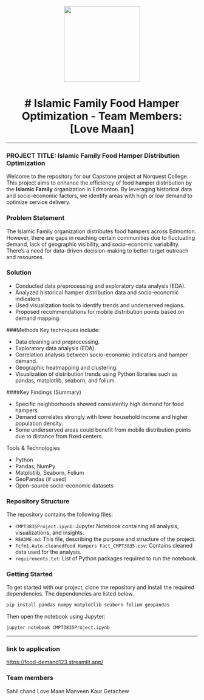 <p align="center" draggable="false">
  <img src="https://encrypted-tbn0.gstatic.com/images?q=tbn:ANd9GcR8HNB-ex4xb4H3-PXRcywP5zKC_3U8VzQTPA&usqp=CAU" 
       width="200px" 
       height="auto"/>
</p>

<h1 align="center" id="heading"># Islamic Family Food Hamper Optimization - Team Members: [Love Maan]</h1>

---

### PROJECT TITLE: Islamic Family Food Hamper Distribution Optimization

Welcome to the repository for our Capstone project at Norquest College. This project aims to enhance the efficiency of food hamper distribution by the **Islamic Family** organization in Edmonton. By leveraging historical data and socio-economic factors, we identify areas with high or low demand to optimize service delivery.

### Problem Statement

The Islamic Family organization distributes food hampers across Edmonton. However, there are gaps in reaching certain communities due to fluctuating demand, lack of geographic visibility, and socio-economic variability. There’s a need for data-driven decision-making to better target outreach and resources.

### Solution

- Conducted data preprocessing and exploratory data analysis (EDA).
- Analyzed historical hamper distribution data and socio-economic indicators.
- Used visualization tools to identify trends and underserved regions.
- Proposed recommendations for mobile distribution points based on demand mapping.

###Methods
Key techniques include:

- Data cleaning and preprocessing.
- Exploratory data analysis (EDA).
- Correlation analysis between socio-economic indicators and hamper demand.
- Geographic heatmapping and clustering.
- Visualization of distribution trends using Python libraries such as pandas, matplotlib, seaborn, and folium.

####Key Findings (Summary)
- Specific neighborhoods showed consistently high demand for food hampers.
- Demand correlates strongly with lower household income and higher population density.
- Some underserved areas could benefit from mobile distribution points due to distance from fixed centers.

Tools & Technologies
- Python 
- Pandas, NumPy
- Matplotlib, Seaborn, Folium
- GeoPandas (if used)
- Open-source socio-economic datasets

### Repository Structure

The repository contains the following files:

- `CMPT3835Project.ipynb`: Jupyter Notebook containing all analysis, visualizations, and insights.
- `README.md`: This file, describing the purpose and structure of the project.
- `Fcfm1.Auto.cleanedFood Hampers Fact_CMPT3835.csv`: Contains cleaned data used for the analysis.
- `requirements.txt`: List of Python packages required to run the notebook.

### Getting Started

To get started with our project, clone the repository and install the required dependencies. The dependencies are listed below.

```bash
pip install pandas numpy matplotlib seaborn folium geopandas
```

Then open the notebook using Jupyter:

```bash
jupyter notebook CMPT3835Project.ipynb
```

---

### link to application

https://food-demand123.streamlit.app/

### Team members

Sahil chand 
Love Maan
Manveen Kaur
Getachew 
